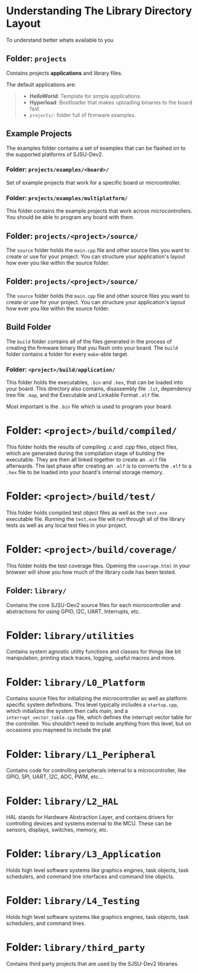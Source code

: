 # Understanding The Library Directory Layout

To understand better whats available to you

## Folder: `projects`

Contains projects **applications** and library files.

The default applications are:

>   - **HelloWorld**: Template for simple applications.
>   - **Hyperload**: Bootloader that makes uploading binaries to the
>     board fast
>   - `projects/`: folder full of firmware examples.

## Example Projects

The examples folder contains a set of examples that can be flashed on to
the supported platforms of SJSU-Dev2.

### Folder: `projects/examples/<board>/`

Set of example projects that work for a specific board or
micrcontroller.

### Folder: `projects/examples/multiplatform/`

This folder contains the example projects that work across
microcontrollers. You should be able to program any board with them.

## Folder: `projects/<project>/source/`

The `source` folder holds the `main.cpp` file and other source files you
want to create or use for your project. You can structure your
application's layout how ever you like within the source folder.

## Folder: `projects/<project>/source/`

The `source` folder holds the `main.cpp` file and other source files you
want to create or use for your project. You can structure your
application's layout how ever you like within the source folder.

## Build Folder

The `build` folder contains all of the files generated in the process of
creating the firmware binary that you flash onto your board. The `build`
folder contains a folder for every `make`-able target.

### Folder: `<project>/build/application/`

This folder holds the executables, `.bin` and `.hex`, that can be loaded
into your board. This directory also contains, disassembly file `.lst`,
dependency tree file `.map`, and the Executable and Linkable Format
`.elf` file.

Most important is the `.bin` file which is used to program your board.

# Folder: `<project>/build/compiled/`

This folder holds the results of compiling .c and .cpp files, object
files, which are generated during the compilation stage of building the
executable. They are then all linked together to create an `.elf` file
afterwards. The last phase after creating an `.elf` is to converts the
`.elf` to a `.hex` file to be loaded into your board's internal storage
memory.

# Folder: `<project>/build/test/`

This folder holds compiled test object files as well as the `test.exe`
executable file. Running the `test.exe` file will run through all of the
library tests as well as any local test files in your project.

# Folder: `<project>/build/coverage/`

This folder holds the test coverage files. Opening the `coverage.html`
in your browser will show you how much of the library code has been
tested.

## Folder: `library/`

Contains the core SJSU-Dev2 source files for each microcontroller and
abstractions for using GPIO, I2C, UART, Interrupts, etc.

# Folder: `library/utilities`

Contains system agnostic utility functions and classes for things like
bit manipulation, printing stack traces, logging, useful macros and
more.

# Folder: `library/L0_Platform`

Contains source files for initializing the microcontroller as well as
platform specific system definitions. This level typically includes a
`startup.cpp`, which initializes the system then calls main, and a
`interrupt_vector_table.cpp` file, which defines the interrupt vector
table for the controller. You shouldn't need to include anything from
this level, but on occasions you mayneed to include the plat

# Folder: `library/L1_Peripheral`

Contains code for controlling peripherals internal to a microcontroller,
like GPIO, SPI, UART, I2C, ADC, PWM, etc...

# Folder: `library/L2_HAL`

HAL stands for Hardware Abstraction Layer, and contains drivers for
controlling devices and systems external to the MCU. These can be
sensors, displays, switches, memory, etc.

# Folder: `library/L3_Application`

Holds high level software systems like graphics engines, task objects,
task schedulers, and command line interfaces and command line objects.

# Folder: `library/L4_Testing`

Holds high level software systems like graphics engines, task objects,
task schedulers, and command lines.

# Folder: `library/third_party`

Contains third party projects that are used by the SJSU-Dev2 libraries.